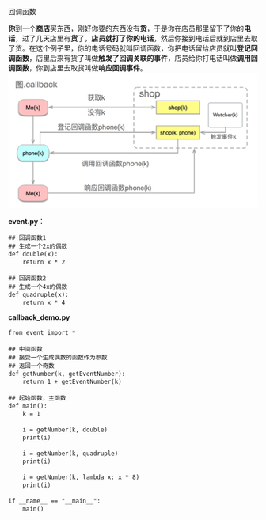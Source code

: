 回调函数

**你**到一个**商店**买东西，刚好你要的东西没有**货**，于是你在店员那里留下了你的**电话**，过了几天店里有**货**了，**店员就打了你的电话**，然后你接到电话后就到店里去取了货。在这个例子里，你的电话号码就叫回调函数，你把电话留给店员就叫**登记回调函数**，店里后来有货了叫做**触发了回调关联的事件**，店员给你打电话叫做**调用回调函数**，你到店里去取货叫做**响应回调事件**。
![-w660](media/15423389074244/15423620039187.jpg)


**event.py**：
```
## 回调函数1
## 生成一个2x的偶数
def double(x):
    return x * 2

## 回调函数2
## 生成一个4x的偶数
def quadruple(x):
    return x * 4
```

**callback_demo.py**
```
from event import *

## 中间函数
## 接受一个生成偶数的函数作为参数
## 返回一个奇数
def getNumber(k, getEventNumber):
    return 1 + getEventNumber(k)

## 起始函数，主函数
def main():
    k = 1

    i = getNumber(k, double)
    print(i)

    i = getNumber(k, quadruple)
    print(i)

    i = getNumber(k, lambda x: x * 8)
    print(i)

if __name__ == "__main__":
    main()
```

